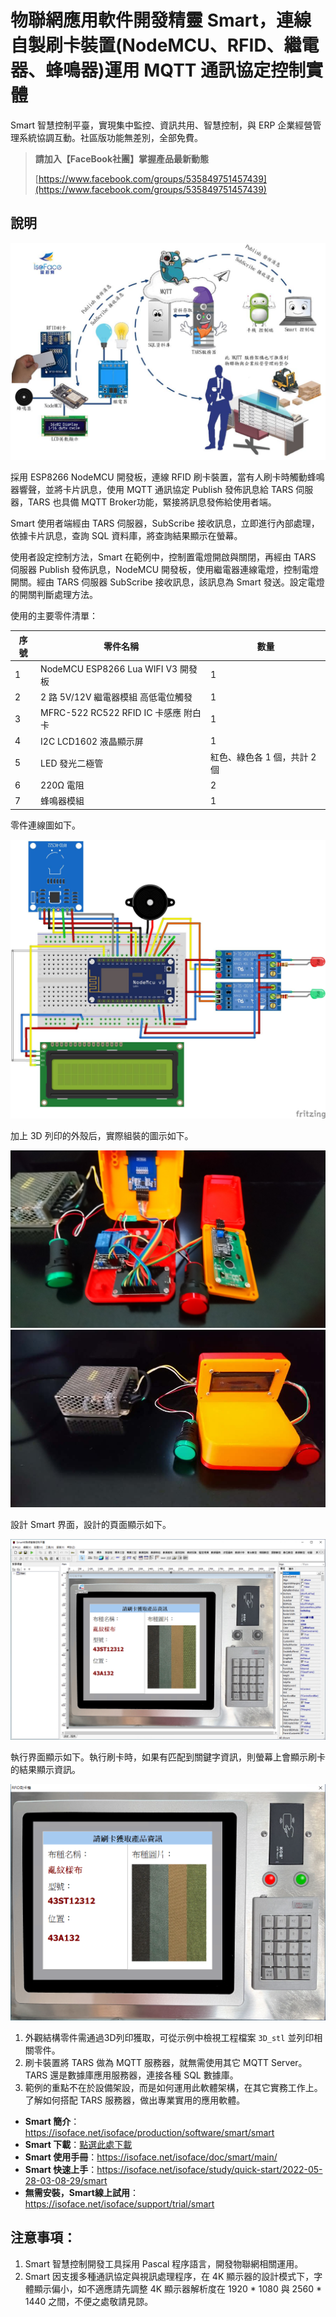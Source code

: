 # 物聯網應用軟件開發精靈 Smart，連線自製刷卡裝置(NodeMCU、RFID、繼電器、蜂鳴器)運用 MQTT 通訊協定控制實體

Smart 智慧控制平臺，實現集中監控、資訊共用、智慧控制，與 ERP 企業經營管理系統協調互動。社區版功能無差別，全部免費。

> **請加入【FaceBook社團】掌握產品最新動態**
>
> [https://www.facebook.com/groups/535849751457439](https://www.facebook.com/groups/535849751457439)

## 說明

![](images/20220901161312.jpg)

採用 ESP8266 NodeMCU 開發板，連線 RFID 刷卡裝置，當有人刷卡時觸動蜂鳴器響聲，並將卡片訊息，使用 MQTT 通訊協定 Publish 發佈訊息給 TARS 伺服器，TARS 也具備 MQTT Broker功能，緊接將訊息發佈給使用者端。

Smart 使用者端經由 TARS 伺服器，SubScribe 接收訊息，立即進行內部處理，依據卡片訊息，查詢 SQL 資料庫，將查詢結果顯示在螢幕。

使用者設定控制方法，Smart 在範例中，控制置電燈開啟與關閉，再經由 TARS 伺服器 Publish 發佈訊息，NodeMCU 開發板，使用繼電器連線電燈，控制電燈開關。經由 TARS 伺服器 SubScribe 接收訊息，該訊息為 Smart 發送。設定電燈的開關判斷處理方法。

使用的主要零件清單：

|序號|零件名稱|數量|
|---|---|---|
|1|NodeMCU ESP8266 Lua WIFI V3 開發板 |1|
|2|2 路 5V/12V 繼電器模組 高低電位觸發|1|
|3|MFRC-522 RC522 RFID IC 卡感應 附白卡|1|
|4|I2C LCD1602 液晶顯示屏|1|
|5| LED 發光二極管|紅色、綠色各 1 個，共計 2 個|
|6| 220Ω 電阻 |2|
|7|蜂鳴器模組|1|

零件連線圖如下。

![](images/298499710.jpg)

加上 3D 列印的外殼后，實際組裝的圖示如下。

![](images/298682499.jpg)
![](images/298442877.jpg)

設計 Smart 界面，設計的頁面顯示如下。

![](images/20220901162912.png)

執行界面顯示如下。執行刷卡時，如果有匹配到關鍵字資訊，則螢幕上會顯示刷卡的結果顯示資訊。

![](images/20220901163102.png)

1. 外觀結構零件需通過3D列印獲取，可從示例中檢視工程檔案 `3D_stl` 並列印相關零件。
2. 刷卡裝置將 TARS 做為 MQTT 服務器，就無需使用其它 MQTT Server。TARS 還是數據庫應用服務器，連接各種 SQL 數據庫。
3. 範例的重點不在於設備架設，而是如何運用此軟體架構，在其它實務工作上。了解如何搭配 TARS 服務器，做出專業實用的應用軟體。

* **Smart 簡介**：https://isoface.net/isoface/production/software/smart/smart
* **Smart 下載**：[點選此處下載](https://github.com/isoface-iot/Smart/releases/latest)
* **Smart 使用手冊**：https://isoface.net/isoface/doc/smart/main/
* **Smart 快速上手**：https://isoface.net/isoface/study/quick-start/2022-05-28-03-08-29/smart
* **無需安裝，Smart線上試用**：https://isoface.net/isoface/support/trial/smart
## 注意事項：
1. Smart 智慧控制開發工具採用 Pascal 程序語言，開發物聯網相關運用。
2. Smart 因支援多種通訊協定與視訊處理程序，在 4K 顯示器的設計模式下，字體顯示偏小，如不適應請先調整 4K 顯示器解析度在 1920 * 1080 與 2560 * 1440 之間，不便之處敬請見諒。
